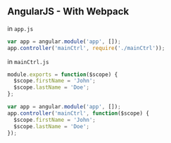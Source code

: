 ## AngularJS - With Webpack

in `app.js`
```js
var app = angular.module('app', []);
app.controller('mainCtrl', require('./mainCtrl'));

```
in `mainCtrl.js`
```js
module.exports = function($scope) {
  $scope.firstName = 'John';
  $scope.lastName = 'Doe';
};
```
```js
var app = angular.module('app', []);
app.controller('mainCtrl', function($scope) {
  $scope.firstName = 'John';
  $scope.lastName = 'Doe';
});
```
